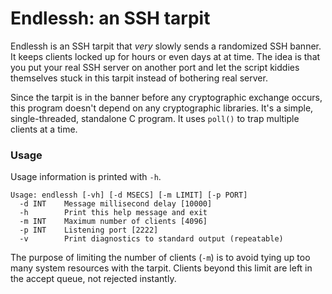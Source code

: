 # Endlessh: an SSH tarpit

Endlessh is an SSH tarpit that *very* slowly sends a randomized SSH
banner. It keeps clients locked up for hours or even days at at time.
The idea is that you put your real SSH server on another port and let
the script kiddies themselves stuck in this tarpit instead of bothering
real server.

Since the tarpit is in the banner before any cryptographic exchange
occurs, this program doesn't depend on any cryptographic libraries. It's
a simple, single-threaded, standalone C program. It uses `poll()` to
trap multiple clients at a time.

### Usage

Usage information is printed with `-h`.

```
Usage: endlessh [-vh] [-d MSECS] [-m LIMIT] [-p PORT]
  -d INT    Message millisecond delay [10000]
  -h        Print this help message and exit
  -m INT    Maximum number of clients [4096]
  -p INT    Listening port [2222]
  -v        Print diagnostics to standard output (repeatable)
```

The purpose of limiting the number of clients (`-m`) is to avoid tying
up too many system resources with the tarpit. Clients beyond this limit
are left in the accept queue, not rejected instantly.
